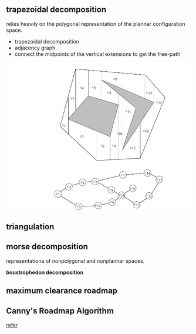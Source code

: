 
## trapezoidal decomposition

relies heavily on the polygonal representation of the plannar configuration space.

- trapezoidal decomposition
- adjacency graph
- connect the midpoints of the vertical extensions  to get the free-path

![trapezoidal-graph](pics/trapezoidal_graph.JPG)

## triangulation

## morse decomposition

representationa of nonpolygonal and nonplannar spaces.

**boustrophedon decomposition**

## maximum clearance roadmap

## Canny's Roadmap Algorithm

[refer](http://msl.cs.uiuc.edu/~lavalle/icra12/slides2.pdf)

